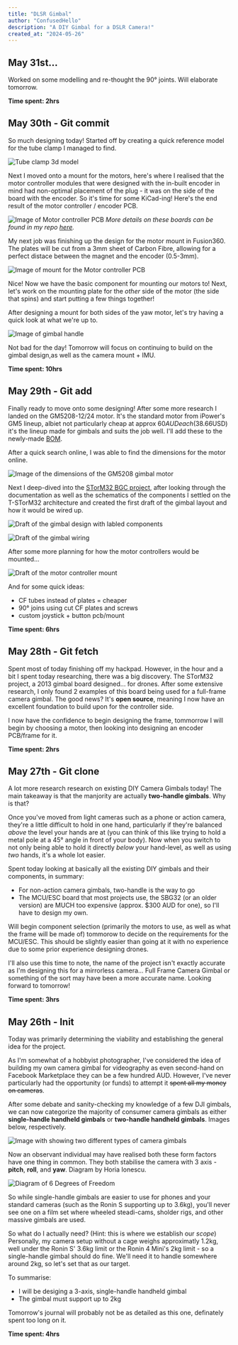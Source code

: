 ```yaml
---
title: "DLSR Gimbal"
author: "ConfusedHello"
description: "A DIY Gimbal for a DSLR Camera!"
created_at: "2024-05-26"
---
```


## May 31st...
Worked on some modelling and re-thought the 90° joints. Will elaborate tomorrow.

**Time spent: 2hrs**


## May 30th - Git commit
So much designing today! Started off by creating a quick reference model for the tube clamp I managed to find.

![Tube clamp 3d model](/assets/Tube_Clamp.png)

Next I moved onto a mount for the motors, here's where I realised that the motor controller modules that were designed with the in-built encoder in mind had non-optimal placement of the plug - it was on the side of the board with the encoder. So it's time for some KiCad-ing! Here's the end result of the motor controller / encoder PCB.

![Image of Motor controller PCB](/assets/Motor_Controller_KiCad.png)
*More details on these boards can be found in my repo [here](https://github.com/ConfusedHello/STorM32-NT/tree/main/modules/Motor).*

My next job was finishing up the design for the motor mount in Fusion360. The plates will be cut from a 3mm sheet of Carbon Fibre, allowing for a perfect distace between the magnet and the encoder (0.5-3mm).

![Image of mount for the Motor controller PCB](/assets/Motor_Mount.png)

Nice! Now we have the basic component for mounting our motors to! Next, let's work on the mounting plate for the *other* side of the motor (the side that spins) and start putting a few things together!

After designing a mount for both sides of the yaw motor, let's try having a quick look at what we're up to.

![Image of gimbal handle](/assets/Frame_Prog1.png)

Not bad for the day! Tomorrow will focus on continuing to build on the gimbal design,as well as the camera mount + IMU.

**Time spent: 10hrs**


## May 29th - Git add
Finally ready to move onto some designing! After some more research I landed on the GM5208-12/24 motor. It's the standard motor from iPower's GM5 lineup, albiet not particularly cheap at approx $60AUD each ($38.66USD) it's the lineup made for gimbals and suits the job well. I'll add these to the newly-made [BOM](/src/frame/README.md).

After a quick search online, I was able to find the dimensions for the motor online.

![Image of the dimensions of the GM5208 gimbal motor](/assets/GM5208_12_Dimensions_Reference.png)

Next I deep-dived into the [STorM32 BGC project](https://github.com/olliw42/storm32bgc/), after looking through the documentation as well as the schematics of the components I settled on the T-STorM32 architecture and created the first draft of the gimbal layout and how it would be wired up.

![Draft of the gimbal design with labled components](/assets/Gimbal_Layout_Initial.png)

![Draft of the gimbal wiring](/assets/Gimbal_Layout_Wiring_Initial.png)

After some more planning for how the motor controllers would be mounted...

![Draft of the motor controller mount](/assets/Gimbal_Layout_Motor_PC_Mount_Initial.png)

And for some quick ideas:
- CF tubes instead of plates = cheaper
- 90° joins using cut CF plates and screws
- custom joystick + button pcb/mount

**Time spent: 6hrs**


## May 28th - Git fetch
Spent most of today finishing off my hackpad. However, in the hour and a bit I spent today researching, there was a big discovery. The STorM32 project, a 2013 gimbal board designed... for drones. After some extensive research, I only found 2 examples of this board being used for a full-frame camera gimbal. The good news? It's **open source**, meaning I now have an excellent foundation to build upon for the controller side.

I now have the confidence to begin designing the frame, tommorrow I will begin by choosing a motor, then looking into designing an encoder PCB/frame for it.

**Time spent: 2hrs**


## May 27th - Git clone
A lot more research research on existing DIY Camera Gimbals today! The main takeaway is that the manjority are actually **two-handle gimbals**. Why is that?

Once you've moved from light cameras such as a phone or action camera, they're a little difficult to hold in one hand, particularly if they're balanced *above* the level your hands are at (you can think of this like trying to hold a metal pole at a 45° angle in front of your body). Now when you switch to not only being able to hold it directly *below* your hand-level, as well as using *two* hands, it's a whole lot easier.

Spent today looking at basically all the existing DIY gimbals and their components, in summary:
- For non-action camera gimbals, two-handle is the way to go
- The MCU/ESC board that most projects use, the SBG32 (or an older version) are MUCH too expensive (approx. $300 AUD for one), so I'll have to design my own.

Will begin component selection (primarily the motors to use, as well as what the frame will be made of) tommorow to decide on the requirements for the MCU/ESC. This should be slightly easier than going at it with no experience due to some prior experience designing drones.

I'll also use this time to note, the name of the project isn't exactly accurate as I'm designing this for a mirrorless camera... Full Frame Camera Gimbal or something of the sort may have been a more accurate name. Looking forward to tomorrow!

**Time spent: 3hrs**


## May 26th - Init
Today was primarily determining the viability and establishing the general idea for the project.

As I'm somewhat of a hobbyist photographer, I've considered the idea of building my own camera gimbal for videography as even second-hand on Facebook Marketplace they can be a few hundred AUD. However, I've never particularly had the opportunity (or funds) to attempt it ~~spent all my money on cameras~~.

After some debate and sanity-checking my knowledge of a few DJI gimbals, we can now categorize the majority of consumer camera gimbals as either **single-handle handheld gimbals** or **two-handle handheld gimbals**. Images below, respectively.

![Image with showing two different types of camera gimbals](/assets/Gimbal_Example_Forms.jpg)

Now an observant individual may have realised both these form factors have one thing in common. They both stabilise the camera with 3 axis - **pitch**, **roll**, and **yaw**. Diagram by Horia Ionescu.

![Diagram of 6 Degrees of Freedom](https://upload.wikimedia.org/wikipedia/commons/f/fa/6DOF_en.jpg)

So while single-handle gimbals are easier to use for phones and your standard cameras (such as the Ronin S supporting up to 3.6kg), you'll never see one on a film set where wheeled steadi-cams, sholder rigs, and other massive gimbals are used.

So what do I actually need? (Hint: this is where we establish our *scope*) Personally, my camera setup without a cage weighs approximatly 1.2kg, well under the Ronin S' 3.6kg limit or the Ronin 4 Mini's 2kg limit - so a single-handle gimbal should do fine. We'll need it to handle somewhere around 2kg, so let's set that as our target.

To summarise:
- I will be desiging a 3-axis, single-handle handheld gimbal
- The gimbal must support up to 2kg

Tomorrow's journal will probably not be as detailed as this one, definately spent too long on it.

**Time spent: 4hrs**
